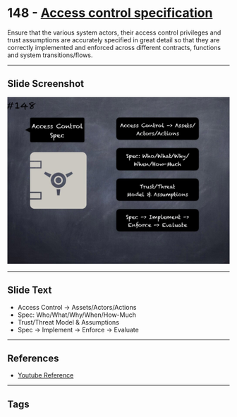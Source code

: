 # 148 - [Access control specification](Access%20control%20specification.md)
Ensure that the various system actors, their access control privileges and trust assumptions are accurately specified in great detail so that they are correctly implemented and enforced across different contracts, functions and system transitions/flows.
___
## Slide Screenshot
![0148.jpg](../../images/5.%20Pitfalls%20and%20Best%20Practices%20201/148.jpg)
___
## Slide Text
- Access Control -> Assets/Actors/Actions
- Spec: Who/What/Why/When/How-Much
- Trust/Threat Model & Assumptions
- Spec -> Implement -> Enforce -> Evaluate
___
## References
- [Youtube Reference](https://youtu.be/pXoEIjHupXk?t=636)
___
## Tags